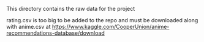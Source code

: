 This directory contains the raw data for the project

rating.csv is too big to be added to the repo and must be downloaded along with anime.csv
at https://www.kaggle.com/CooperUnion/anime-recommendations-database/download
